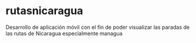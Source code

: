 # rutasnicaragua
Desarrollo de aplicación móvil con el fin de poder visualizar las paradas de las rutas de Nicaragua especialmente managua
